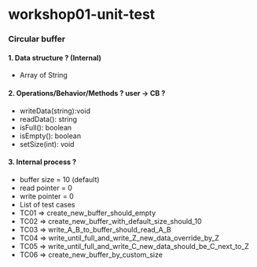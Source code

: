 # workshop01-unit-test

### Circular buffer

#### 1. Data structure ? (Internal)
  * Array of String

#### 2. Operations/Behavior/Methods ? user -> CB ?
  * writeData(string):void
  * readData(): string
  * isFull(): boolean
  * isEmpty(): boolean
  * setSize(int): void

#### 3. Internal process ?

  * buffer size = 10 (default)
  * read pointer = 0
  * write pointer = 0
  * List of test cases
  * TC01 => create_new_buffer_should_empty
  * TC02 => create_new_buffer_with_default_size_should_10
  * TC03 => write_A_B_to_buffer_should_read_A_B
  * TC04 => write_until_full_and_write_Z_new_data_override_by_Z
  * TC05 => write_until_full_and_write_C_new_data_should_be_C_next_to_Z
  * TC06 => create_new_buffer_by_custom_size
